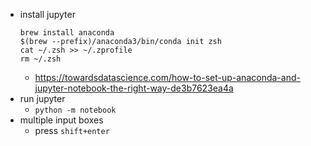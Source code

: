 - install jupyter
  ```shell
  brew install anaconda
  $(brew --prefix)/anaconda3/bin/conda init zsh
  cat ~/.zsh >> ~/.zprofile
  rm ~/.zsh
  ```
  - https://towardsdatascience.com/how-to-set-up-anaconda-and-jupyter-notebook-the-right-way-de3b7623ea4a
- run jupyter
  - `python -m notebook`
- multiple input boxes
  - press `shift+enter`
